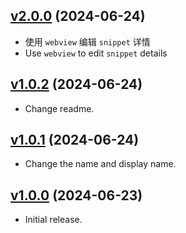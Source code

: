 ## [v2.0.0](https://github.com/tomjs/vscode-snippets-manager/compare/v1.0.2...v2.0.0) (2024-06-24)

- 使用 `webview` 编辑 `snippet` 详情
- Use `webview` to edit `snippet` details

## [v1.0.2](https://github.com/tomjs/vscode-snippets-manager/compare/v1.0.1...v1.0.2) (2024-06-24)

- Change readme.

## [v1.0.1](https://github.com/tomjs/vscode-snippets-manager/compare/v1.0.0...v1.0.1) (2024-06-24)

- Change the name and display name.

## [v1.0.0](https://github.com/tomjs/vscode-snippets-manager/releases/tag/v1.0.0) (2024-06-23)

- Initial release.
